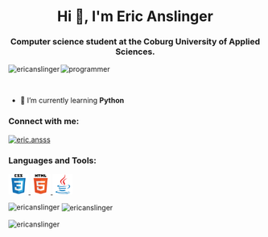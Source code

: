 <h1 align="center">Hi 👋, I'm Eric Anslinger</h1>
<h3 align="center">Computer science student at the Coburg University of Applied Sciences.</h3>
<img align="right" alt="programmer" width="400" src="https://i.pinimg.com/originals/e4/26/70/e426702edf874b181aced1e2fa5c6cde.gif">

<p align="left"> <img src="https://komarev.com/ghpvc/?username=ericanslinger&label=Profile%20views&color=0e75b6&style=flat" alt="ericanslinger" /> </p>

<p align="left"> <a href="https://twitter.com/" target="blank"><img src="https://img.shields.io/twitter/follow/?logo=twitter&style=for-the-badge" alt="" /></a> </p>

- 🌱 I’m currently learning **Python**

<h3 align="left">Connect with me:</h3>
<p align="left">
<a href="https://instagram.com/eric.ansss" target="blank"><img align="center" src="https://raw.githubusercontent.com/rahuldkjain/github-profile-readme-generator/master/src/images/icons/Social/instagram.svg" alt="eric.ansss" height="30" width="40" /></a>
</p>

<h3 align="left">Languages and Tools:</h3>
<p align="left"> <a href="https://www.w3schools.com/css/" target="_blank" rel="noreferrer"> <img src="https://raw.githubusercontent.com/devicons/devicon/master/icons/css3/css3-original-wordmark.svg" alt="css3" width="40" height="40"/> </a> <a href="https://www.w3.org/html/" target="_blank" rel="noreferrer"> <img src="https://raw.githubusercontent.com/devicons/devicon/master/icons/html5/html5-original-wordmark.svg" alt="html5" width="40" height="40"/> </a> <a href="https://www.java.com" target="_blank" rel="noreferrer"> <img src="https://raw.githubusercontent.com/devicons/devicon/master/icons/java/java-original.svg" alt="java" width="40" height="40"/> </a> </p>

<p><img align="left" src="https://github-readme-stats.vercel.app/api/top-langs?username=ericanslinger&show_icons=true&locale=en&layout=compact" alt="ericanslinger" /></p>

<p>&nbsp;<img align="center" src="https://github-readme-stats.vercel.app/api?username=ericanslinger&show_icons=true&locale=en" alt="ericanslinger" /></p>

<p><img align="center" src="https://github-readme-streak-stats.herokuapp.com/?user=ericanslinger&" alt="ericanslinger" /></p>

